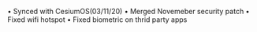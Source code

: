 



• Synced with CesiumOS(03/11/20)
• Merged Novemeber security patch
• Fixed wifi hotspot 
• Fixed biometric on thrid party apps
